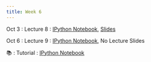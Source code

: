 ```yaml
---
title: Week 6
---
```

  
Oct 3
: Lecture 8
  : [IPython Notebook](https://colab.research.google.com/drive/1rd8qHlsuaLeaIYXi58RnBEbzhsXSrLDS?usp=sharing), [Slides](https://docs.google.com/presentation/d/12tbG8sZ9PhYNEKzvvI17QnZkwmRyusR8gLmVsJqindk/edit?usp=sharing&resourcekey=0-xklGHrq961HEPBeYCV-Nrg)
  
Oct 6
: Lecture 9
  : [IPython Notebook](https://colab.research.google.com/drive/1rd8qHlsuaLeaIYXi58RnBEbzhsXSrLDS?usp=sharing), No Lecture Slides
 
 📚
: Tutorial
  : [IPython Notebook](https://colab.research.google.com/drive/1jW9ZihB14Q2M9EJkpRMC9_0o1PbD2Wos?usp=sharing)
